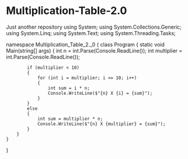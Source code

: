 # Multiplication-Table-2.0
Just another repository
using System;
using System.Collections.Generic;
using System.Linq;
using System.Text;
using System.Threading.Tasks;

namespace Multiplication_Table_2._0
{
    class Program
    {
        static void Main(string[] args)
        {
            int n = int.Parse(Console.ReadLine());
            int multiplier = int.Parse(Console.ReadLine());

            if (multiplier < 10)
            {
                for (int i = multiplier; i <= 10; i++)
                {
                    int sum = i * n;
                    Console.WriteLine($"{n} X {i} = {sum}");
                }
            }
            else
            {
                int sum = multiplier * n;
                Console.WriteLine($"{n} X {multiplier} = {sum}");
            }
        }
    }
}
